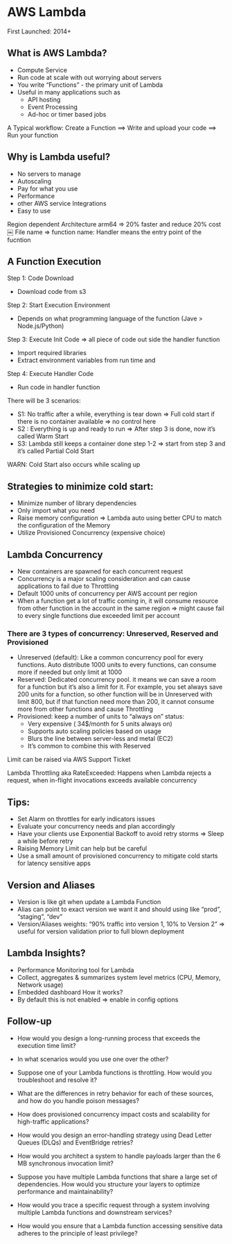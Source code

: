 # AWS Lambda
First Launched: 2014+


## What is AWS Lambda?
- Compute Service
- Run code at scale with out worrying about servers
- You write “Functions” - the primary unit of Lambda
- Useful in many applications such as
    - API hosting
    - Event Processing
    - Ad-hoc or timer based jobs

A Typical workflow: Create a Function ==> Write and upload your code ==> Run your function


## Why is Lambda useful?
- No servers to manage
- Autoscaling
- Pay for what you use
- Performance
- other AWS service Integrations
- Easy to use

Region dependent
Architecture arm64 => 20% faster and reduce 20% cost
￼
File name => function name: Handler means the entry point of the fucntion


## A Function Execution

Step 1: Code Download
 - Download code from s3

Step 2: Start Execution Environment
 - Depends on what programming language of the function (Jave > Node.js/Python)

Step 3: Execute Init Code => all piece of code out side the handler function
- Import required libraries
- Extract environment variables from run time and 

Step 4: Execute Handler Code
 - Run code in handler function


There will be 3 scenarios:

- S1: No traffic after a while, everything is tear down => Full cold start if there is no container available => no control here
- S2 : Everything is up and ready to run => After step 3 is done, now it’s called Warm Start
- S3: Lambda still keeps a container done step 1-2 => start from step 3 and it’s called Partial Cold Start 

WARN: Cold Start also occurs while scaling up


## Strategies to minimize cold start: 
- Minimize number of library dependencies
- Only import what you need
- Raise memory configuration => Lambda auto using better CPU to match the configuration of the Memory
-  Utilize Provisioned Concurrency (expensive choice)

## Lambda Concurrency
- New containers are spawned for each concurrent request
- Concurrency is a major scaling consideration and can cause applications to fail due to Throttling 
- Default 1000 units of concurrency per AWS account per region
- When a function get a lot of traffic coming in, it will consume resource from other function in the account in the same region => might cause fail to every single functions due exceeded limit per account

### There are 3 types of concurrency: Unreserved, Reserved and Provisioned
- Unreserved (default): Like a common concurrency pool for every functions. Auto distribute 1000 units to every functions, can consume more if needed but only limit at 1000
-  Reserved: Dedicated concurrency pool. it means we can save a room for a function but it’s also a limit for it. For example, you set always save 200 units for a function, so other function will be in Unreserved with limit 800, but if that function need more than 200, it cannot consume more from other functions and cause Throttling
- Provisioned: keep a number of units to  “always on” status:
    - Very expensive ( 34$/month for 5 units always on)
    - Supports auto scaling policies based on usage
    - Blurs the line between server-less and metal (EC2)
    - It’s common to combine this with Reserved

Limit can be raised via AWS Support Ticket

Lambda Throttling aka RateExceeded: Happens when Lambda rejects a request, when in-flight invocations exceeds available concurrency


## Tips: 
- Set Alarm on throttles for early indicators issues
- Evaluate your concurrency needs and plan accordingly
- Have your clients use Exponential Backoff to avoid retry storms => Sleep a while before retry
- Raising Memory Limit can help but be careful
- Use a small amount of provisioned concurrency to mitigate cold starts for latency sensitive apps

## Version and Aliases
- Version is like git when update a Lambda Function
- Alias can point to exact version we want it and should using like “prod”, “staging”, “dev”
- Version/Aliases weights: “90% traffic into version 1, 10% to Version 2” => useful for version validation prior to full blown deployment

## Lambda Insights?
- Performance Monitoring tool for Lambda
- Collect, aggregates & summarizes system level metrics (CPU, Memory, Network usage)
- Embedded dashboard
How it works?
- By default this is not enabled => enable in config options

## Follow-up

- How would you design a long-running process that exceeds the execution time limit?

- In what scenarios would you use one over the other?

- Suppose one of your Lambda functions is throttling. How would you troubleshoot and resolve it?

- What are the differences in retry behavior for each of these sources, and how do you handle poison messages?

- How does provisioned concurrency impact costs and scalability for high-traffic applications?

- How would you design an error-handling strategy using Dead Letter Queues (DLQs) and EventBridge retries?

- How would you architect a system to handle payloads larger than the 6 MB synchronous invocation limit?

- Suppose you have multiple Lambda functions that share a large set of dependencies. How would you structure your layers to optimize performance and maintainability?

- How would you trace a specific request through a system involving multiple Lambda functions and downstream services?

- How would you ensure that a Lambda function accessing sensitive data adheres to the principle of least privilege?
